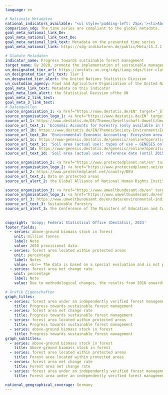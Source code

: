 ```yaml
---
language: en    

# Nationale Metadaten    
national_indicators_available: "<ul style='padding-left: 25px;'><li>Above-ground biomass stock in forest</li> <li> Forest area located within protected areas</li> <li> Forest area net change rate</li> <li> Forest area under an independently verified forest management certification scheme</li></ul>"    
comparison_sdg: The time series are compliant to the global metadata.    
goal_meta_national_link_De: 
goal_meta_national_link_text_De: 
goal_meta_national_link_text: Metadata on the presented time series
goal_meta_national_link: https://sdg-indikatoren.de/public/Meta/15.2.1.pdf    

# Globale Metadaten    
indicator_name: Progress towards sustainable forest management    
target_name: By 2020, promote the implementation of sustainable management of all types of forests, halt deforestation, restore degraded forests and substantially increase afforestation and reforestation globally    
un_designated_tier_url: https://unstats.un.org/sdgs/iaeg-sdgs/tier-classification/    
un_designated_tier_url_text: Tier I    
un_desgnated_tier_alert: the United Nations Statistics Division    
un_custodian_agency: Food and Agriculture Organization of the United Nations (FAO)    
goal_meta_link_text: Metadata on this indicator    
goal_meta_link_alert: the Statistical Devision ofthe UN    
goal_meta_2_link_text:     
goal_meta_3_link_text:         
# Datenquellen
source_organisation_1: <a href="https://www.destatis.de/EN" target="_blank"> Federal Statistical Office (Destatis) </a>
source_organisation_logo_1: <a href="https://www.destatis.de/EN" target="_blank"><img src="https://g205sdgs.github.io/sdg-indicators/public/OrgImgEn/destatis.png" alt="Logo destatis" style="height:60px; width:148px"/></a>
source_url_1: https://www.destatis.de/DE/Themen/Gesellschaft-Umwelt/Umwelt/UGR/landwirtschaft-wald/Publikationen/Downloads/waldgesamtrechnung-tabellenband-pdf-5852102.html
source_url_text_1: 'Economic Accounts for Forestry (only available in German): “Waldgesamtrechnung”'
source_url_1b: https://www.destatis.de/EN/Themes/Society-Environment/Environment/Environmental-Economic-Accounting/ecosystem-account/_node.html#579384
source_url_text_1b: 'Environmental Economic Accounting: Ecosystem area balance'
source_url_1c: https://www-genesis.destatis.de/genesis//online?operation=table&code=33111-0001&bypass=true&language=en
source_url_text_1c: 'Soil area (actual use): types of use – GENESIS online 33111-0001'
source_url_1d: https://www-genesis.destatis.de/genesis//online?operation=table&code=33111-0003&bypass=true&language=en
source_url_text_1d: 'Soil area (actual use): reference date (until 2015-12-31), types of use – GENESIS online 33111-0003'

source_organisation_2: <a href="https://www.protectedplanet.net/en" target="_blank" onclick="return confirm_alert('the Global Alliance of National Human Rights Institutions','En');"> Protected Planet </a>
source_organisation_logo_2: <a href="https://www.protectedplanet.net/en" target="_blank" onclick="return confirm_alert('the Global Alliance of National Human Rights Institutions','En');"><img src="https://g205sdgs.github.io/sdg-indicators/public/OrgImgEn/pp.png" alt="Logo pp" style="height:60px; width:148px"/></a>
source_url_2: https://www.protectedplanet.net/country/DEU
source_url_text_2: Data on protected areas
source_url_alert_2: the Global Alliance of National Human Rights Institutions

source_organisation_3: <a href="https://www.umweltbundesamt.de/en" target="_blank" onclick="return confirm_alert('the Conference of the Ministers of Education and Cultural Affairs','En');"> German Environment Agency </a>
source_organisation_logo_3: <a href="https://www.umweltbundesamt.de/en" target="_blank" onclick="return confirm_alert('the Conference of the Ministers of Education and Cultural Affairs','En');"><img src="https://g205sdgs.github.io/sdg-indicators/public/OrgImgEn/uba.png" alt="Logo uba" style="height:60px; width:148px"/></a>
source_url_3: https://www.umweltbundesamt.de/en/data/environmental-indicators/indicator-sustainable-forestry
source_url_text_3: Sustainable Forestry
source_url_alert_3: the Conference of the Ministers of Education and Cultural Affairs
    
    
copyright: '&copy; Federal Statistical Office (Destatis), 2023'    
footer_fields:
  - series: above-ground biomass stock in forest
    unit: million tonnes
    label: Note
    value: 2020 provisional data.
  - series: forest area located within protected areas
    unit: percentage
    label: Notes
    value: <br>• The data is based on a special evaluation and is not publicly available.<br>• Due to methodological changes, the results from 2015 onwards are only comparable with previous years to a limited extend.
  - series: forest area net change rate
    unit: percentage
    label: Note
    value: Due to methodological changes, the results from 2016 onwards are only comparable with previous years to a limited extend.    

# Grafik Eigenschaften    
graph_titles:
  - series: forest area under an independently verified forest management certification scheme
    title: Progress towards sustainable forest management
  - series: forest area net change rate
    title: Progress towards sustainable forest management
  - series: forest area located within protected areas
    title: Progress towards sustainable forest management
  - series: above-ground biomass stock in forest
    title: Progress towards sustainable forest management
graph_subtitles:
  - series: above-ground biomass stock in forest
    title: Above-ground biomass stock in forest
  - series: forest area located within protected areas
    title: Forest area located within protected areas
  - series: forest area net change rate
    title: Forest area net change rate
  - series: forest area under an independently verified forest management certification scheme
    title: Forest area under an independently verified forest management certification scheme    

national_geographical_coverage: Germany    
---
```


<span></span>
